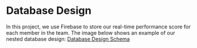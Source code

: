 # Database Design

In this project, we use Firebase to store our real-time performance score for each member in the team.
The image below shows an example of our nested database design:
[Database Design Schema](https://github.ncsu.edu/yhu22/CSC510_F17_Project/blob/service_submit/db_design.json)

